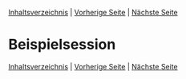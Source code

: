 [Inhaltsverzeichnis](inhaltsverzeichnis.md) | [Vorherige Seite](benutzerhandbuch.md) | [Nächste Seite](ausblick_grenzen.md)

# Beispielsession

[Inhaltsverzeichnis](inhaltsverzeichnis.md) | [Vorherige Seite](benutzerhandbuch.md) | [Nächste Seite](ausblick_grenzen.md)
